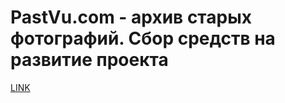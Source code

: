 # PastVu.com - архив старых фотографий. Сбор средств на развитие проекта



[LINK](https://varlamov.ru/850655.html)